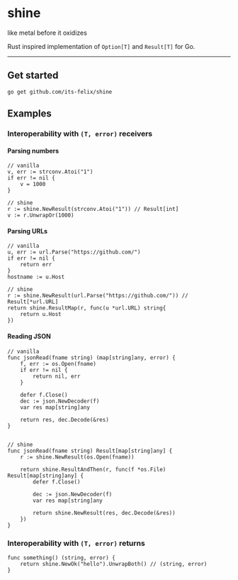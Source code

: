 # shine
like metal before it oxidizes

Rust inspired implementation of `Option[T]` and `Result[T]` for Go.

---

## Get started
`go get github.com/its-felix/shine`

## Examples
### Interoperability with `(T, error)` receivers
#### Parsing numbers
```golang
// vanilla
v, err := strconv.Atoi("1")
if err != nil {
	v = 1000
}

// shine
r := shine.NewResult(strconv.Atoi("1")) // Result[int]
v := r.UnwrapOr(1000)
```

#### Parsing URLs
```golang
// vanilla
u, err := url.Parse("https://github.com/")
if err != nil {
	return err
}
hostname := u.Host

// shine
r := shine.NewResult(url.Parse("https://github.com/")) // Result[*url.URL]
return shine.ResultMap(r, func(u *url.URL) string{
	return u.Host
})
```

#### Reading JSON
```golang
// vanilla
func jsonRead(fname string) (map[string]any, error) {
    f, err := os.Open(fname)
    if err != nil {
        return nil, err
    }
    
    defer f.Close()
    dec := json.NewDecoder(f)
    var res map[string]any
    
    return res, dec.Decode(&res)
}


// shine
func jsonRead(fname string) Result[map[string]any] {
    r := shine.NewResult(os.Open(fname))
    
    return shine.ResultAndThen(r, func(f *os.File) Result[map[string]any] {
        defer f.Close()
        
        dec := json.NewDecoder(f)
        var res map[string]any
        
        return shine.NewResult(res, dec.Decode(&res))
    })
}
```

### Interoperability with `(T, error)` returns
```golang
func something() (string, error) {
	return shine.NewOk("hello").UnwrapBoth() // (string, error)
}
```